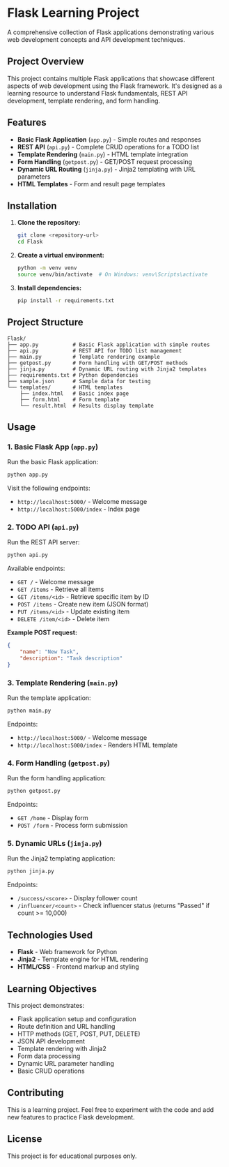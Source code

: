 # Flask Learning Project

A comprehensive collection of Flask applications demonstrating various web development concepts and API development techniques.

## Project Overview

This project contains multiple Flask applications that showcase different aspects of web development using the Flask framework. It's designed as a learning resource to understand Flask fundamentals, REST API development, template rendering, and form handling.

## Features

- **Basic Flask Application** (`app.py`) - Simple routes and responses
- **REST API** (`api.py`) - Complete CRUD operations for a TODO list
- **Template Rendering** (`main.py`) - HTML template integration
- **Form Handling** (`getpost.py`) - GET/POST request processing
- **Dynamic URL Routing** (`jinja.py`) - Jinja2 templating with URL parameters
- **HTML Templates** - Form and result page templates

## Installation

1. **Clone the repository:**
   ```bash
   git clone <repository-url>
   cd Flask
   ```

2. **Create a virtual environment:**
   ```bash
   python -m venv venv
   source venv/bin/activate  # On Windows: venv\Scripts\activate
   ```

3. **Install dependencies:**
   ```bash
   pip install -r requirements.txt
   ```

## Project Structure

```
Flask/
├── app.py           # Basic Flask application with simple routes
├── api.py           # REST API for TODO list management
├── main.py          # Template rendering example
├── getpost.py       # Form handling with GET/POST methods
├── jinja.py         # Dynamic URL routing with Jinja2 templates
├── requirements.txt # Python dependencies
├── sample.json      # Sample data for testing
└── templates/       # HTML templates
    ├── index.html   # Basic index page
    ├── form.html    # Form template
    └── result.html  # Results display template
```

## Usage

### 1. Basic Flask App (`app.py`)

Run the basic Flask application:

```bash
python app.py
```

Visit the following endpoints:
- `http://localhost:5000/` - Welcome message
- `http://localhost:5000/index` - Index page

### 2. TODO API (`api.py`)

Run the REST API server:

```bash
python api.py
```

Available endpoints:
- `GET /` - Welcome message
- `GET /items` - Retrieve all items
- `GET /items/<id>` - Retrieve specific item by ID
- `POST /items` - Create new item (JSON format)
- `PUT /items/<id>` - Update existing item
- `DELETE /item/<id>` - Delete item

**Example POST request:**
```json
{
    "name": "New Task",
    "description": "Task description"
}
```

### 3. Template Rendering (`main.py`)

Run the template application:

```bash
python main.py
```

Endpoints:
- `http://localhost:5000/` - Welcome message
- `http://localhost:5000/index` - Renders HTML template

### 4. Form Handling (`getpost.py`)

Run the form handling application:

```bash
python getpost.py
```

Endpoints:
- `GET /home` - Display form
- `POST /form` - Process form submission

### 5. Dynamic URLs (`jinja.py`)

Run the Jinja2 templating application:

```bash
python jinja.py
```

Endpoints:
- `/success/<score>` - Display follower count
- `/influencer/<count>` - Check influencer status (returns "Passed" if count >= 10,000)

## Technologies Used

- **Flask** - Web framework for Python
- **Jinja2** - Template engine for HTML rendering
- **HTML/CSS** - Frontend markup and styling

## Learning Objectives

This project demonstrates:

- Flask application setup and configuration
- Route definition and URL handling
- HTTP methods (GET, POST, PUT, DELETE)
- JSON API development
- Template rendering with Jinja2
- Form data processing
- Dynamic URL parameter handling
- Basic CRUD operations

## Contributing

This is a learning project. Feel free to experiment with the code and add new features to practice Flask development.

## License

This project is for educational purposes only.
